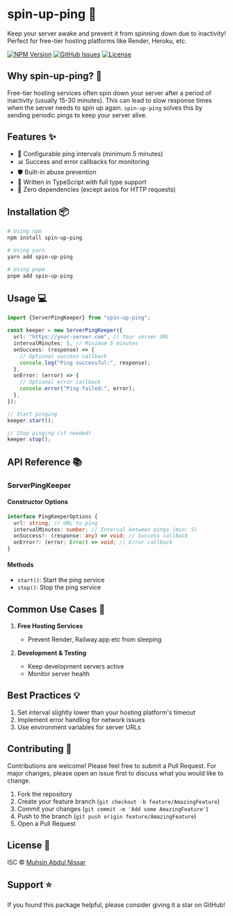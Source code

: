 # spin-up-ping 🚀

Keep your server awake and prevent it from spinning down due to inactivity! Perfect for free-tier hosting platforms like Render, Heroku, etc.

[![NPM Version](https://img.shields.io/npm/v/spin-up-ping)](https://www.npmjs.com/package/spin-up-ping)
[![GitHub Issues](https://img.shields.io/github/issues/Muhsin-42/spin-up-ping)](https://github.com/Muhsin-42/spin-up-ping/issues)
[![License](https://img.shields.io/npm/l/spin-up-ping)](https://github.com/Muhsin-42/spin-up-ping/blob/main/LICENSE)

<!-- [![Downloads](https://img.shields.io/npm/dt/spin-up-ping)](https://www.npmjs.com/package/spin-up-ping) -->
<!-- [![GitHub Stars](https://img.shields.io/github/stars/Muhsin-42/spin-up-ping)](https://github.com/Muhsin-42/spin-up-ping/stargazers) -->

## Why spin-up-ping? 🤔

Free-tier hosting services often spin down your server after a period of inactivity (usually 15-30 minutes). This can lead to slow response times when the server needs to spin up again. `spin-up-ping` solves this by sending periodic pings to keep your server alive.

## Features ✨

- 🔄 Configurable ping intervals (minimum 5 minutes)
- 📊 Success and error callbacks for monitoring
- 🛡️ Built-in abuse prevention
- 💪 Written in TypeScript with full type support
- 🎯 Zero dependencies (except axios for HTTP requests)

## Installation 📦

```bash
# Using npm
npm install spin-up-ping

# Using yarn
yarn add spin-up-ping

# Using pnpm
pnpm add spin-up-ping
```

## Usage 💻

```typescript
import {ServerPingKeeper} from "spin-up-ping";

const keeper = new ServerPingKeeper({
  url: "https://your-server.com", // Your server URL
  intervalMinutes: 5, // Minimum 5 minutes
  onSuccess: (response) => {
    // Optional success callback
    console.log("Ping successful:", response);
  },
  onError: (error) => {
    // Optional error callback
    console.error("Ping failed:", error);
  },
});

// Start pinging
keeper.start();

// Stop pinging (if needed)
keeper.stop();
```

## API Reference 📚

### ServerPingKeeper

#### Constructor Options

```typescript
interface PingKeeperOptions {
  url: string; // URL to ping
  intervalMinutes: number; // Interval between pings (min: 5)
  onSuccess?: (response: any) => void; // Success callback
  onError?: (error: Error) => void; // Error callback
}
```

#### Methods

- `start()`: Start the ping service
- `stop()`: Stop the ping service

## Common Use Cases 🎯

1. **Free Hosting Services**

   - Prevent Render, Railway.app etc from sleeping

2. **Development & Testing**
   - Keep development servers active
   - Monitor server health

## Best Practices 💡

1. Set interval slightly lower than your hosting platform's timeout
2. Implement error handling for network issues
3. Use environment variables for server URLs

## Contributing 🤝

Contributions are welcome! Please feel free to submit a Pull Request. For major changes, please open an issue first to discuss what you would like to change.

1. Fork the repository
2. Create your feature branch (`git checkout -b feature/AmazingFeature`)
3. Commit your changes (`git commit -m 'Add some AmazingFeature'`)
4. Push to the branch (`git push origin feature/AmazingFeature`)
5. Open a Pull Request

## License 📄

ISC © [Muhsin Abdul Nissar](https://github.com/Muhsin-42)

## Support ⭐

If you found this package helpful, please consider giving it a star on GitHub!
